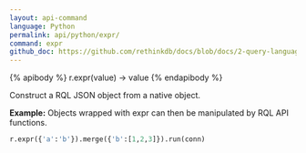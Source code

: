 ```yaml
---
layout: api-command 
language: Python
permalink: api/python/expr/
command: expr
github_doc: https://github.com/rethinkdb/docs/blob/docs/2-query-language/api/python/control-structures/expr.md
---
```


{% apibody %}
r.expr(value) → value
{% endapibody %}

Construct a RQL JSON object from a native object.

__Example:__ Objects wrapped with expr can then be manipulated by RQL API functions.

```py
r.expr({'a':'b'}).merge({'b':[1,2,3]}).run(conn)
```


